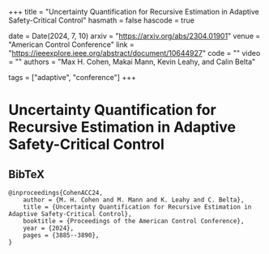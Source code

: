 +++
title = "Uncertainty Quantification for Recursive Estimation in Adaptive Safety-Critical Control"
hasmath = false
hascode = true


date = Date(2024, 7, 10)
arxiv = "https://arxiv.org/abs/2304.01901"
venue = "American Control Conference"
link = "https://ieeexplore.ieee.org/abstract/document/10644927"
code = ""
video = ""
authors = "Max H. Cohen, Makai Mann, Kevin Leahy, and Calin Belta"

tags = ["adaptive", "conference"]
+++

# Uncertainty Quantification for Recursive Estimation in Adaptive Safety-Critical Control

## BibTeX
```plaintext
@inproceedings{CohenACC24,
    author = {M. H. Cohen and M. Mann and K. Leahy and C. Belta},
    title = {Uncertainty Quantification for Recursive Estimation in Adaptive Safety-Critical Control},
    booktitle = {Proceedings of the American Control Conference},
    year = {2024},
    pages = {3885--3890},
}
```